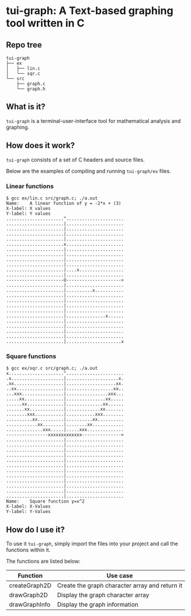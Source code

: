 # tui-graph: A Text-based graphing tool written in C

## Repo tree

```
tui-graph
├── ex
│   ├── lin.c
│   └── sqr.c
└── src
    ├── graph.c
    └── graph.h
```

## What is it?

`tui-graph` is a terminal-user-interface tool for mathematical analysis and graphing.

## How does it work?

`tui-graph` consists of a set of C headers and source files.

Below are the examples of compiling and running `tui-graph/ex` files.

### Linear functions

```
$ gcc ex/lin.c src/graph.c; ./a.out
Name:    A linear function of y = -2*x + (3)
X-label: X values
Y-label: Y values
......................^......................
......................|......................
......................|......................
......................|......................
......................|......................
......................x......................
......................|......................
......................|......................
......................|......................
......................|......................
......................|....x.................
......................|......................
----------------------O--------------------->
......................|......................
......................|..........x...........
......................|......................
......................|......................
......................|......................
......................|......................
......................|...............x......
......................|......................
......................|......................
......................|......................
......................|......................
......................|.....................x
```

### Square functions

```
$ gcc ex/sqr.c src/graph.c; ./a.out
x.....................^......................
.x....................|....................x.
.xx...................|...................xx.
..xx..................|..................xx..
...xxx................|................xxx...
.....xx...............|...............xx.....
......xx..............|..............xx......
.......xx.............|.............xx.......
........xxx...........|...........xxx........
..........xx..........|..........xx..........
............xx........|........xx............
..............xxx.....|.....xxx..............
----------------xxxxxxxxxxxxx--------------->
......................|......................
......................|......................
......................|......................
......................|......................
......................|......................
......................|......................
......................|......................
......................|......................
......................|......................
......................|......................
......................|......................
......................|......................
Name:    Square function y=x^2
X-label: X-Values
Y-label: Y-Values
```

## How do I use it?

To use it `tui-graph`, simply import the files into your project and call the functions within it.

The functions are listed below:

| Function      | Use case                                       |
| ------------- | ---------------------------------------------- |
| createGraph2D | Create the graph character array and return it |
| drawGraph2D   | Display the graph character array              |
| drawGraphInfo | Display the graph information                  |
